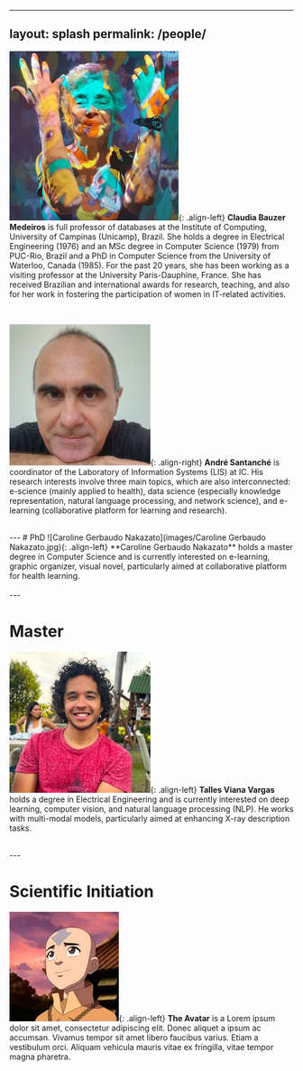 <!-- 
  1. Imagens sejam limitadas a 250px x 250px
 -->

---
layout: splash
permalink: /people/
---

![Claudia Bauzer Medeiros](images/claudia-bauzer-medeiros.jpg){: .align-left} **Claudia Bauzer Medeiros** is full professor of databases at the Institute of Computing, University of Campinas (Unicamp), Brazil. She holds a degree in Electrical Engineering (1976) and an MSc degree in Computer Science (1979) from PUC-Rio, Brazil and a PhD in Computer Science from the University of Waterloo, Canada (1985). For the past 20 years, she has been working as a visiting professor at the University Paris-Dauphine, France. She has received Brazilian and international awards for research, teaching, and also for her work in fostering the participation of women in IT-related activities.

<br>

![André Santanché](images/andre-santanche.jpg){: .align-right} **André Santanché** is coordinator of the Laboratory of Information Systems (LIS) at IC. His research interests involve three main topics, which are also interconnected: e-science (mainly applied to health), data science (especially knowledge representation, natural language processing, and network science), and e-learning (collaborative platform for learning and research).


<br clear="all">
---
# PhD
![Caroline Gerbaudo Nakazato](images/Caroline Gerbaudo Nakazato.jpg){: .align-left} **Caroline Gerbaudo Nakazato** holds a master degree in Computer Science and is currently interested on e-learning, graphic organizer, visual novel, particularly aimed at collaborative platform for health learning.

<br>

<br clear="all">
---

# Master

![Talles Viana Vargas](images/talles-viana-vargas.jpg){: .align-left} **Talles Viana Vargas** holds a degree in Electrical Engineering and is currently interested on deep learning, computer vision, and natural language processing (NLP). He works with multi-modal models, particularly aimed at enhancing X-ray description tasks.

<br clear="all">
---

# Scientific Initiation

![Lorem Ipsum Person](images/avatar.jpeg){: .align-left} **The Avatar** is a Lorem ipsum dolor sit amet, consectetur adipiscing elit. Donec aliquet a ipsum ac accumsan. Vivamus tempor sit amet libero faucibus varius. Etiam a vestibulum orci. Aliquam vehicula mauris vitae ex fringilla, vitae tempor magna pharetra.
